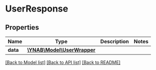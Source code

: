 # UserResponse

## Properties
Name | Type | Description | Notes
------------ | ------------- | ------------- | -------------
**data** | [**\YNAB\Model\UserWrapper**](UserWrapper.md) |  | 

[[Back to Model list]](../README.md#documentation-for-models) [[Back to API list]](../README.md#documentation-for-api-endpoints) [[Back to README]](../README.md)


